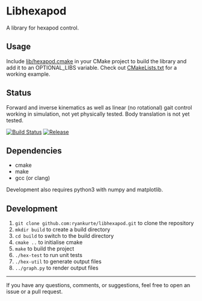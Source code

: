 # Libhexapod

A library for hexapod control.

## Usage

Include [lib/hexapod.cmake](lib/hexapod.cmake) in your CMake project to build the library and add it to an OPTIONAL_LIBS variable. Check out [CMakeLists.txt](CMakeLists.txt) for a working example.

## Status

Forward and inverse kinematics as well as linear (no rotational) gait control working in simulation, not yet physically tested. Body translation is not yet tested.

[![Build Status](https://travis-ci.org/ryankurte/libhexapod.svg?branch=master)](https://travis-ci.org/ryankurte/libhexapod)
[![Release](https://img.shields.io/github/release/ryankurte/libhexapod.svg)](https://github.com/ryankurte/libhexapod)

## Dependencies

- cmake
- make
- gcc (or clang)

Development also requires python3 with numpy and matplotlib.

## Development

1. `git clone github.com:ryankurte/libhexapod.git` to clone the repository 
2. `mkdir build` to create a build directory
3. `cd build` to switch to the build directory 
4. `cmake ..` to initialise cmake 
5. `make` to build the project
6. `./hex-test` to run unit tests
7. `./hex-util` to generate output files
8. `../graph.py` to render output files


------

If you have any questions, comments, or suggestions, feel free to open an issue or a pull request.
